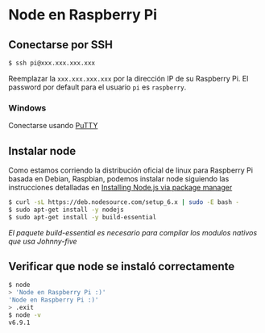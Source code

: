 # Node en Raspberry Pi

## Conectarse por SSH

```bash
$ ssh pi@xxx.xxx.xxx.xxx
```
Reemplazar la ``xxx.xxx.xxx.xxx`` por la dirección IP de su Raspberry Pi. El password por default para el usuario ``pi`` es ``raspberry``.

### Windows
Conectarse usando [PuTTY](http://www.chiark.greenend.org.uk/~sgtatham/putty/download.html)

## Instalar node

Como estamos corriendo la distribución oficial de linux para Raspberry Pi basada en Debian, Raspbian, podemos instalar node siguiendo las instrucciones detalladas en [Installing Node.js via package manager](https://nodejs.org/en/download/package-manager/#debian-and-ubuntu-based-linux-distributions)

```bash
$ curl -sL https://deb.nodesource.com/setup_6.x | sudo -E bash -
$ sudo apt-get install -y nodejs
$ sudo apt-get install -y build-essential
```

*El paquete build-essential es necesario para compilar los modulos nativos que usa Johnny-five*

## Verificar que node se instaló correctamente
```bash
$ node
> 'Node en Raspberry Pi :)'
'Node en Raspberry Pi :)'
> .exit
$ node -v
v6.9.1
```
